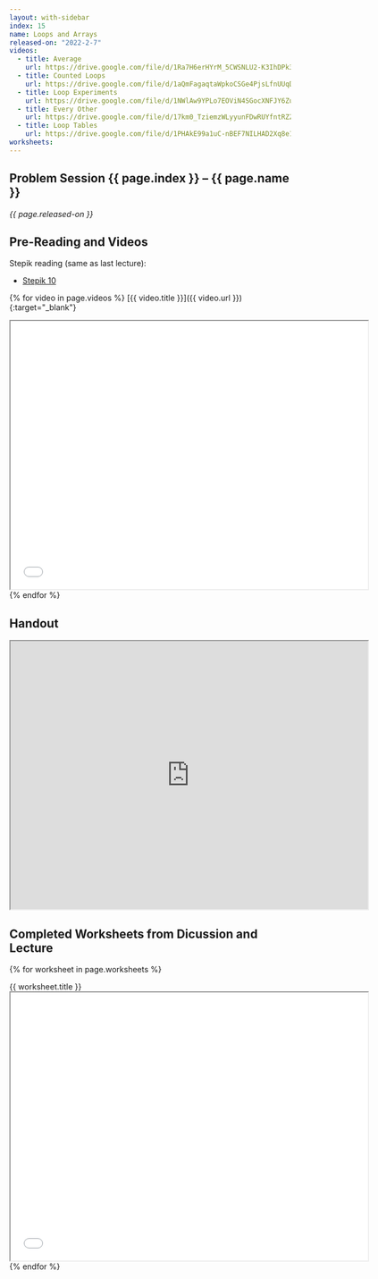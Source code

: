 ```yaml
---
layout: with-sidebar
index: 15
name: Loops and Arrays
released-on: "2022-2-7"
videos:
  - title: Average
    url: https://drive.google.com/file/d/1Ra7H6erHYrM_5CWSNLU2-K3IhDPk3_wq
  - title: Counted Loops
    url: https://drive.google.com/file/d/1aQmFagaqtaWpkoCSGe4PjsLfnUUqDKzV
  - title: Loop Experiments
    url: https://drive.google.com/file/d/1NWlAw9YPLo7EOViN4SGocXNFJY6ZuGnY
  - title: Every Other
    url: https://drive.google.com/file/d/17km0_TziemzWLyyunFDwRUYfntRZZVN6
  - title: Loop Tables
    url: https://drive.google.com/file/d/1PHAkE99a1uC-nBEF7NILHAD2Xq8e1Rvn
worksheets:
---
```


## Problem Session {{ page.index }} – {{ page.name }}

_{{ page.released-on }}_

## Pre-Reading and Videos

Stepik reading (same as last lecture):
- [Stepik 10](https://stepik.org/lesson/579629/step/1?unit=574279)

{% for video in page.videos %}
[{{ video.title }}]({{ video.url }}){:target="_blank"}

<iframe src="{{ video.url }}/preview" width="640" height="480" allow="autoplay"></iframe>
{% endfor %}

## Handout

<iframe src="https://drive.google.com/file/d/1uMjr6SZghif7743myj-0JL_TX7algKCn/preview" width="640" height="480" allow="autoplay"></iframe>

## Completed Worksheets from Dicussion and Lecture

{% for worksheet in page.worksheets %}
<div class="worksheetBox">
{{ worksheet.title }}
<br>
<iframe src="{{ worksheet.url }}/preview" width="640" height="480" allow="autoplay"></iframe>
</div>
{% endfor %}